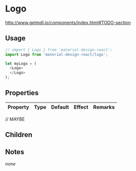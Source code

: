 # Logo

http://www.getmdl.io/components/index.html#TODO-section


## Usage

```javascript
// import { Logo } from 'material-design-react';
import Logo from 'material-design-react/logo';

let myLogo = (
  <Logo>
  </Logo>
);
```



## Properties

Property | Type | Default | Effect | Remarks
-------- | -----| ------- | ------ | -------

// MAYBE


## Children



## Notes

*none*
